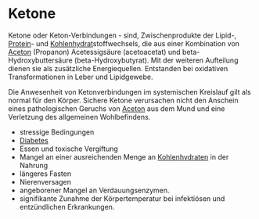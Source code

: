 # Ketone
Ketone oder Keton-Verbindungen - sind, Zwischenprodukte der Lipid-, [Protein](Protein.md)- und [Kohlenhydrat](../Stoffe/Nahrungs_Inhaltsstoffe/Kohlenhydrate.md)stoffwechsels, die aus einer Kombination von [Aceton](Aceton.md) (Propanon) Acetessigsäure (acetoacetat) und beta-Hydroxybuttersäure (beta-Hydroxybutyrat). Mit der weiteren Aufteilung dienen sie als zusätzliche Energiequellen. Entstanden bei oxidativen Transformationen in Leber und Lipidgewebe.

Die Anwesenheit von Ketonverbindungen im systemischen Kreislauf gilt als normal für den Körper. Sichere Ketone verursachen nicht den Anschein eines pathologischen Geruchs von [Aceton](Aceton.md) aus dem Mund und eine Verletzung des allgemeinen Wohlbefindens.

-   stressige Bedingungen
-   [Diabetes](../Menschlicher%20Körper/Leiden/Diabetes/Diabetes.md)
-   Essen und toxische Vergiftung
-   Mangel an einer ausreichenden Menge an [Kohlenhydraten](../Stoffe/Nahrungs_Inhaltsstoffe/Kohlenhydrate.md) in der Nahrung
-   längeres Fasten
-   Nierenversagen
-   angeborener Mangel an Verdauungsenzymen.
-   signifikante Zunahme der Körpertemperatur bei infektiösen und entzündlichen Erkrankungen.